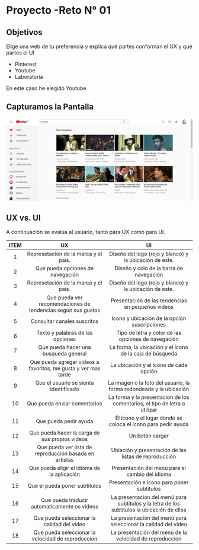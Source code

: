# Proyecto -Reto N° 01

## Objetivos

 Elige una web de tu preferencia y explica qué partes conforman el UX y qué partes el UI

- Pinterest
- Youtube
- Laboratoria

 En este caso he elegido Youtube

## Capturamos la Pantalla

 ![Reto1](assets/imgs/principal.png)

## UX vs. UI

 A continuación se evalúa al usuario, tanto para UX como para UI.

| ITEM | UX       | UI     |
| :---: | :---: | :---: |
|  1   | Represetación de la marca y el país. | Diseño del logo (rojo y blanco) y la ubicación de este. |
|  2   | Que pueda opciones de navegación | Diseño y colo de la barra de navegación |
|  3   | Represetación de la marca y el país. | Diseño del logo (rojo y blanco) y la ubicación de este. |
|  4   | Que pueda ver recomendaciones de tendencias según sus gustos | Presentación de las tendencias en pequeños videos 
|  5   | Consultar canales suscritos | Icono y ubicación de la opción suscripciones |
|  6   | Texto y palabras de las opciones | Tipo de letra y color de las opciones de navegación |
|  7   | Que pueda hacer una busqueda general | La forma, la ubicación y el ícono de la caja de búsqueda |
|  8   | Que pueda agregar videos a favoritos, me gusta y ver mas tarde | La ubicación y el ícono de cada opción|
|  9   | Que el usuario se sienta identificado | La imagen o la foto del usuario, la forma redondeada y la ubicación |
|  10  | Que pueda enviar comentarios | La forma y la presentacion de los comentarios, el tipo de letra a utilizar |
|  11  | Que pueda pedir ayuda | El ícono y el lugar donde se coloca el ícono para pedir ayuda |
|  12  | Que pueda hacer la carga de sus propios videos | Un botón cargar |
|  13  | Que pueda ver lista de reproducción basada en artistas | Ubiación y presentación de las listas de reproducción |
|  14  | Que pueda eligir el idioma de la aplicación | Presentación del menú para el cambio del idioma|
|  15  | Que el pueda poner subtítulos | Presentación e ícono para poner subtítulos |
|  16  | Que pueda traducir automaticamente os videos | La presentación del menú para subtitulos y la letra de los subtítulos la ubicación de ellos |
|  17  | Que pueda seleccionar la calidad del video | La presentación del menú para seleccionar la calidad del video |
|  18  | Que pueda seleccionar la velocidad de reproduccion | La presentación del menú de la velocidad de reproduccion |
